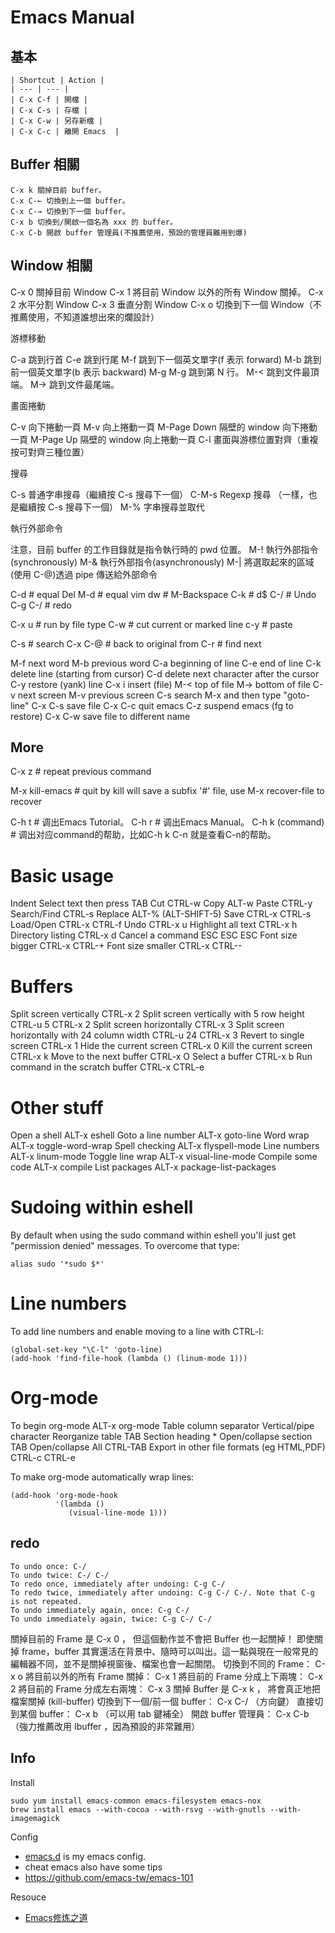 # Emacs Manual

## 基本

```
| Shortcut | Action |
| --- | --- |
| C-x C-f | 開檔 |
| C-x C-s | 存檔 |
| C-x C-w | 另存新檔 |
| C-x C-c | 離開 Emacs  |
```

## Buffer 相關

```
C-x k 關掉目前 buffer。
C-x C-← 切換到上一個 buffer。
C-x C-→ 切換到下一個 buffer。
C-x b 切換到/開啟一個名為 xxx 的 buffer。
C-x C-b 開啟 buffer 管理員(不推薦使用，預設的管理員難用到爆)
```

## Window 相關

C-x 0 關掉目前 Window
C-x 1 將目前 Window 以外的所有 Window 關掉。
C-x 2 水平分割 Window
C-x 3 垂直分割 Window
C-x o 切換到下一個 Window（不推薦使用，不知道誰想出來的爛設計）

游標移動

C-a 跳到行首
C-e 跳到行尾
M-f 跳到下一個英文單字(f 表示 forward)
M-b 跳到前一個英文單字(b 表示 backward)
M-g M-g 跳到第 N 行。
M-< 跳到文件最頂端。
M-> 跳到文件最尾端。

畫面捲動

C-v 向下捲動一頁
M-v 向上捲動一頁
M-Page Down 隔壁的 window 向下捲動一頁
M-Page Up 隔壁的 window 向上捲動一頁
C-l 畫面與游標位置對齊（重複按可對齊三種位置）

搜尋

C-s 普通字串搜尋（繼續按 C-s 搜尋下一個）
C-M-s Regexp 搜尋 （一樣，也是繼續按 C-s 搜尋下一個）
M-% 字串搜尋並取代

執行外部命令

注意，目前 buffer 的工作目錄就是指令執行時的 pwd 位置。
M-! 執行外部指令(synchronously)
M-& 執行外部指令(asynchronously)
M-| 將選取起來的區域(使用 C-@)透過 pipe 傳送給外部命令


C-d # equal Del
M-d # equal vim dw # M-Backspace
C-k # d$
C-/ # Undo
C-g C-/ # redo


C-x u # run by file type
C-w   # cut current or marked line
c-y   # paste

C-s   # search
C-x C-@ # back to original from
C-r   # find next

M-f next word
M-b previous word
C-a beginning of line
C-e end of line
C-k delete line (starting from cursor)
C-d delete next character after the cursor
C-y restore (yank) line
C-x i insert (file)
M-< top of file
M-> bottom of file
C-v next screen
M-v previous screen
C-s search
M-x and then type "goto-line"
C-x C-s save file
C-x C-c quit emacs
C-z suspend emacs (fg to restore)
C-x C-w save file to different name


## More
C-x z # repeat previous command

M-x kill-emacs # quit by kill
will save a subfix '#' file, use M-x recover-file to recover

C-h t # 调出Emacs Tutorial。
C-h r # 调出Emacs Manual。
C-h k (command) # 调出对应command的帮助，比如C-h k C-n 就是查看C-n的帮助。

# Basic usage

  Indent              Select text then press TAB
  Cut                 CTRL-w
  Copy                ALT-w
  Paste               CTRL-y
  Search/Find         CTRL-s
  Replace             ALT-% (ALT-SHIFT-5)
  Save                CTRL-x CTRL-s
  Load/Open           CTRL-x CTRL-f
  Undo                CTRL-x u
  Highlight all text  CTRL-x h
  Directory listing   CTRL-x d
  Cancel a command    ESC ESC ESC
  Font size bigger    CTRL-x CTRL-+
  Font size smaller   CTRL-x CTRL--

#  Buffers

  Split screen vertically                         CTRL-x 2
  Split screen vertically with 5 row height       CTRL-u 5 CTRL-x 2
  Split screen horizontally                       CTRL-x 3
  Split screen horizontally with 24 column width  CTRL-u 24 CTRL-x 3
  Revert to single screen                         CTRL-x 1
  Hide the current screen                         CTRL-x 0
  Kill the current screen                         CTRL-x k
  Move to the next buffer                         CTRL-x O
  Select a buffer                                 CTRL-x b
  Run command in the scratch buffer               CTRL-x CTRL-e

# Other stuff

  Open a shell         ALT-x eshell
  Goto a line number   ALT-x goto-line
  Word wrap            ALT-x toggle-word-wrap
  Spell checking       ALT-x flyspell-mode
  Line numbers         ALT-x linum-mode
  Toggle line wrap     ALT-x visual-line-mode
  Compile some code    ALT-x compile
  List packages        ALT-x package-list-packages

#  Sudoing within eshell

  By default when using the sudo command within eshell you'll just
  get "permission denied" messages. To overcome that type:

    alias sudo '*sudo $*'

# Line numbers

  To add line numbers and enable moving to a line with CTRL-l:

    (global-set-key "\C-l" 'goto-line)
    (add-hook 'find-file-hook (lambda () (linum-mode 1)))

# Org-mode

  To begin org-mode                            ALT-x org-mode
  Table column separator                       Vertical/pipe character
  Reorganize table                             TAB
  Section heading                              *
  Open/collapse section                        TAB
  Open/collapse All                            CTRL-TAB
  Export in other file formats (eg HTML,PDF)   CTRL-c CTRL-e

  To make org-mode automatically wrap lines:

    (add-hook 'org-mode-hook
              '(lambda ()
                 (visual-line-mode 1)))

## redo
```
To undo once: C-/
To undo twice: C-/ C-/
To redo once, immediately after undoing: C-g C-/
To redo twice, immediately after undoing: C-g C-/ C-/. Note that C-g is not repeated.
To undo immediately again, once: C-g C-/
To undo immediately again, twice: C-g C-/ C-/
```

關掉目前的 Frame 是 C-x 0 ， 但這個動作並不會把 Buffer 也一起關掉！ 即使關掉 frame，buffer 其實還活在背景中、隨時可以叫出。這一點與現在一般常見的編輯器不同，並不是關掉視窗後、檔案也會一起關閉。
切換到不同的 Frame： C-x o
將目前以外的所有 Frame 關掉： C-x 1
將目前的 Frame 分成上下兩塊： C-x 2
將目前的 Frame 分成左右兩塊： C-x 3
關掉 Buffer 是 C-x k ， 將會真正地把檔案關掉 (kill-buffer)
切換到下一個/前一個 buffer： C-x C-<right>/<left> （方向鍵）
直接切到某個 buffer： C-x b （可以用 tab 鍵補全）
開啟 buffer 管理員： C-x C-b （強力推薦改用 Ibuffer ，因為預設的非常難用）


## Info

Install
```
sudo yum install emacs-common emacs-filesystem emacs-nox
brew install emacs --with-cocoa --with-rsvg --with-gnutls --with-imagemagick
```

Config
- [emacs.d](https://github.com/purcell/emacs.d) is my emacs config.
- cheat emacs also have some tips
- https://github.com/emacs-tw/emacs-101

Resouce
- [Emacs修炼之道](http://xlambda.com/blog/2013/01/08/the-pragmatic-emacser/)
